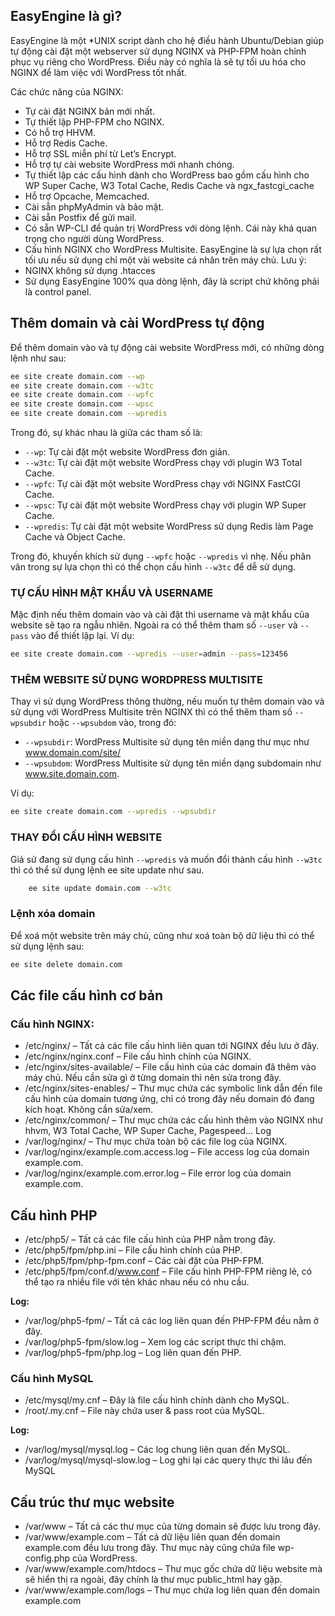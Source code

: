 ## EasyEngine là gì?

EasyEngine là một *UNIX script dành cho hệ điều hành Ubuntu/Debian giúp tự động cài đặt một webserver sử dụng NGINX và PHP-FPM hoàn chỉnh phục vụ riêng cho WordPress. Điều này có nghĩa là sẽ tự tối ưu hóa cho NGINX để làm việc với WordPress tốt nhất. 

Các chức năng của NGINX: 
+ Tự cài đặt NGINX bản mới nhất.
+ Tự thiết lập PHP-FPM cho NGINX.
+ Có hỗ trợ HHVM.
+ Hỗ trợ Redis Cache.
+ Hỗ trợ SSL miễn phí từ Let’s Encrypt.
+ Hỗ trợ tự cài website WordPress mới nhanh chóng.
+ Tự thiết lập các cấu hình dành cho WordPress bao gồm cấu hình cho WP Super Cache, W3 Total Cache, Redis Cache và ngx_fastcgi_cache
+ Hỗ trợ Opcache, Memcached.
+ Cài sẵn phpMyAdmin và bảo mật.
+ Cài sẵn Postfix để gửi mail.
+ Có sẵn WP-CLI để quản trị WordPress với dòng lệnh. Cái này khá quan trọng cho người dùng WordPress.
+ Cấu hình NGINX cho WordPress Multisite.
EasyEngine là sự lựa chọn rất tối ưu nếu sử dụng chỉ một vài website cá nhân trên máy chủ. 
Lưu ý: 
+ NGINX không sử dụng .htacces
+ Sử dụng EasyEngine 100% qua dòng lệnh, đây là script chứ không phải là control panel.

## Thêm domain và cài WordPress tự động
Để thêm domain vào và tự động cài website WordPress mới, có những dòng lệnh như sau:

```sh
ee site create domain.com --wp
ee site create domain.com --w3tc
ee site create domain.com --wpfc
ee site create domain.com --wpsc
ee site create domain.com --wpredis
```

Trong đó, sự khác nhau là giữa các tham số là:

- `--wp`: Tự cài đặt một website WordPress đơn giản.
- `--w3tc`: Tự cài đặt một website WordPress chạy với plugin W3 Total Cache.
- `--wpfc`: Tự cài đặt một website WordPress chạy với NGINX FastCGI Cache.
- `--wpsc`: Tự cài đặt một website WordPress chạy với plugin WP Super Cache.
- `--wpredis`: Tự cài đặt một website WordPress sử dụng Redis làm Page Cache và Object Cache.

Trong đó, khuyến khích sử dụng `--wpfc` hoặc `--wpredis` vì nhẹ. Nếu phân vân trong sự lựa chọn thì có thể chọn cấu hình `--w3tc` để dễ sử dụng.

### TỰ CẤU HÌNH MẬT KHẨU VÀ USERNAME

Mặc định nếu thêm domain vào và cài đặt thì username và mật khẩu của website sẽ tạo ra ngẫu nhiên. Ngoài ra có thể thêm tham số `--user` và `--pass` vào để thiết lập lại. Ví dụ:

```sh
ee site create domain.com --wpredis --user=admin --pass=123456
```

### THÊM WEBSITE SỬ DỤNG WORDPRESS MULTISITE

Thay vì sử dụng WordPress thông thường, nếu muốn tự thêm domain vào và sử dụng với WordPress Multisite trên NGINX thì có thể thêm tham số `--wpsubdir` hoặc `--wpsubdom` vào, trong đó:

- `--wpsubdir`: WordPress Multisite sử dụng tên miền dạng thư mục như www.domain.com/site/
- `--wpsubdom`: WordPress Multisite sử dụng tên miền dạng subdomain như www.site.domain.com.

Ví dụ:

```sh
ee site create domain.com --wpredis --wpsubdir
```

### THAY ĐỔI CẤU HÌNH WEBSITE

Giả sử đang sử dụng cấu hình `--wpredis` và muốn đổi thành cấu hình `--w3tc` thì có thể sử dụng lệnh ee site update như sau.

```sh
	ee site update domain.com --w3tc
```

### Lệnh xóa domain

Để xoá một website trên máy chủ, cũng như xoá toàn bộ dữ liệu thì có thể sử dụng lệnh sau: 

```sh
ee site delete domain.com
```

## Các file cấu hình cơ bản

### Cấu hình NGINX:
- /etc/nginx/ – Tất cả các file cấu hình liên quan tới NGINX đều lưu ở đây.
- /etc/nginx/nginx.conf – File cấu hình chính của NGINX.
- /etc/nginx/sites-available/ – File cấu hình của các domain đã thêm vào máy chủ. Nếu cần sửa gì ở từng domain thì nên sửa trong đây.
- /etc/nginx/sites-enables/ – Thư mục chứa các symbolic link dẫn đến file cấu hình của domain tương ứng, chỉ có trong đây nếu domain đó đang kích hoạt. Không cần sửa/xem.
- /etc/nginx/common/ – Thư mục chứa các cấu hình thêm vào NGINX như hhvm, W3 Total Cache, WP Super Cache, Pagespeed…
Log
- /var/log/nginx/ – Thư mục chứa toàn bộ các file log của NGINX.
- /var/log/nginx/example.com.access.log – File access log của domain example.com.
- /var/log/nginx/example.com.error.log – File error log của domain example.com.

## Cấu hình PHP
- /etc/php5/ – Tất cả các file cấu hình của PHP nằm trong đây.
- /etc/php5/fpm/php.ini – File cấu hình chính của PHP.
- /etc/php5/fpm/php-fpm.conf – Các cài đặt của PHP-FPM.
- /etc/php5/fpm/conf.d/www.conf – File cấu hình PHP-FPM riêng lẻ, có thể tạo ra nhiều file với tên khác nhau nếu có nhu cầu.

**Log:**

- /var/log/php5-fpm/ – Tất cả các log liên quan đến PHP-FPM đều nằm ở đây.
- /var/log/php5-fpm/slow.log – Xem log các script thực thi chậm.
- /var/log/php5-fpm/php.log – Log liên quan đến PHP.

### Cấu hình MySQL
- /etc/mysql/my.cnf – Đây là file cấu hình chính dành cho MySQL.
- /root/.my.cnf – File này chứa user & pass root của MySQL.

**Log:**
- /var/log/mysql/mysql.log – Các log chung liên quan đến MySQL.
- /var/log/mysql/mysql-slow.log – Log ghi lại các query thực thi lâu đến MySQL

## Cấu trúc thư mục website
- /var/www – Tất cả các thư mục của từng domain sẽ được lưu trong đây.
- /var/www/example.com – Tất cả dữ liệu liên quan đến domain example.com đều lưu trong đây. Thư mục này cũng chứa file wp-config.php của WordPress.
- /var/www/example.com/htdocs – Thư mục gốc chứa dữ liệu website mà sẽ hiển thị ra ngoài, đây chính là thư mục public_html hay gặp.
- /var/www/example.com/logs – Thư mục chứa log liên quan đến domain example.com

